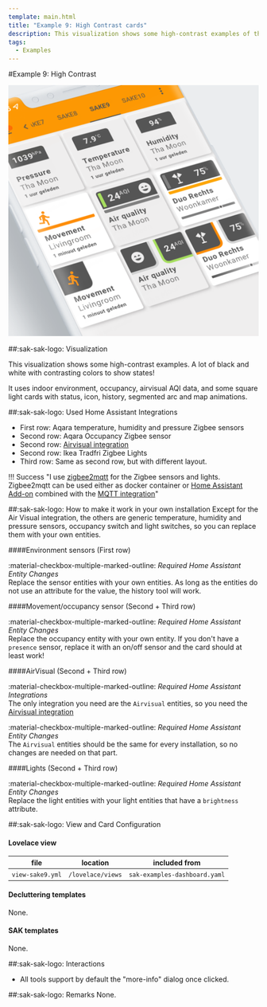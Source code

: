 ```yaml
---
template: main.html
title: "Example 9: High Contrast cards"
description: This visualization shows some high-contrast examples of the Swiss Army Knife custom card. A lot of black and white with contrasting colors to show states!
tags:
  - Examples
---
```


#Example 9: High Contrast

![AmoebeLabs Swiss Army Knife Custom Card Example 9 - Hight Contrast]

##:sak-sak-logo: Visualization

This visualization shows some high-contrast examples. A lot of black and white with contrasting colors to show states!

It uses indoor environment, occupancy, airvisual AQI data, and some square light cards with status, icon, history, segmented arc and map animations.

##:sak-sak-logo: Used Home Assistant Integrations
- First row: Aqara temperature, humidity and pressure Zigbee sensors
- Second row: Aqara Occupancy Zigbee sensor
- Second row: [Airvisual integration](https://www.home-assistant.io/integrations/airvisual/)
- Second row: Ikea Tradfri Zigbee Lights
- Third row: Same as second row, but with different layout.

!!! Success "I use [zigbee2mqtt][zigbee2mqtt-url] for the Zigbee sensors and lights. Zigbee2mqtt can be used either as docker container or [Home Assistant Add-on][zigbee2mqtt-addon-url] combined with the [MQTT integration](https://www.home-assistant.io/integrations/mqtt/)"

##:sak-sak-logo: How to make it work in your own installation
Except for the Air Visual integration, the others are generic temperature, humidity and pressure sensors, occupancy switch and light switches, so you can replace them with your own entities.

####Environment sensors (First row)

:material-checkbox-multiple-marked-outline: _Required Home Assistant Entity Changes_<br>
Replace the sensor entities with your own entities. As long as the entities do not use an attribute for the value, the history tool will work. 

####Movement/occupancy sensor (Second + Third row)

:material-checkbox-multiple-marked-outline: _Required Home Assistant Entity Changes_<br>
Replace the occupancy entity with your own entity. If you don't have a `presence` sensor, replace it with an on/off sensor and the card should at least work!

####AirVisual (Second + Third row)

:material-checkbox-multiple-marked-outline: _Required Home Assistant Integrations_<br>
The only integration you need are the `Airvisual` entities, so you need the [Airvisual integration](https://www.home-assistant.io/integrations/airvisual/)

:material-checkbox-multiple-marked-outline: _Required Home Assistant Entity Changes_<br>
The `Airvisual` entities should be the same for every installation, so no changes are needed on that part. 

####Lights (Second + Third row)

:material-checkbox-multiple-marked-outline: _Required Home Assistant Entity Changes_<br>
Replace the light entities with your light entities that have a `brightness` attribute.

##:sak-sak-logo: View and Card Configuration

#### Lovelace view
| file | location | included from |
| ---- | -------- | ------------- |
| `view-sake9.yml` | `/lovelace/views` | `sak-examples-dashboard.yaml`|

#### Decluttering templates
None.

#### SAK templates
None.

##:sak-sak-logo: Interactions
- All tools support by default the "more-info" dialog once clicked.

##:sak-sak-logo: Remarks
None.

<!-- Image references -->

[AmoebeLabs Swiss Army Knife Custom Card Example 9 - Hight Contrast]: ../assets/screenshots/sak-example-9.png "Swiss Army Knife Example 9 - Hight Contrast"

<!-- External references -->
[zigbee2mqtt-url]: https://www.zigbee2mqtt.io/
[zigbee2mqtt-addon-url]: https://github.com/zigbee2mqtt/hassio-zigbee2mqtt